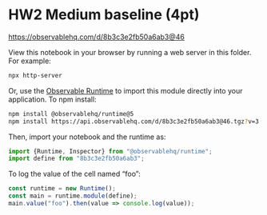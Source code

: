 # HW2 Medium baseline (4pt)

https://observablehq.com/d/8b3c3e2fb50a6ab3@46

View this notebook in your browser by running a web server in this folder. For
example:

~~~sh
npx http-server
~~~

Or, use the [Observable Runtime](https://github.com/observablehq/runtime) to
import this module directly into your application. To npm install:

~~~sh
npm install @observablehq/runtime@5
npm install https://api.observablehq.com/d/8b3c3e2fb50a6ab3@46.tgz?v=3
~~~

Then, import your notebook and the runtime as:

~~~js
import {Runtime, Inspector} from "@observablehq/runtime";
import define from "8b3c3e2fb50a6ab3";
~~~

To log the value of the cell named “foo”:

~~~js
const runtime = new Runtime();
const main = runtime.module(define);
main.value("foo").then(value => console.log(value));
~~~
